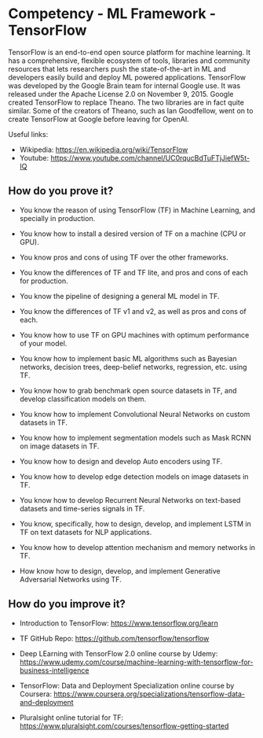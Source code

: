 # Competency - ML Framework - TensorFlow

TensorFlow is an end-to-end open source platform for machine learning. It has a comprehensive, flexible ecosystem of tools, libraries and community resources that lets researchers push the state-of-the-art in ML and developers easily build and deploy ML powered applications. TensorFlow was developed by the Google Brain team for internal Google use. It was released under the Apache License 2.0 on November 9, 2015. Google created TensorFlow to replace Theano. The two libraries are in fact quite similar. Some of the creators of Theano, such as Ian Goodfellow, went on to create TensorFlow at Google before leaving for OpenAI.

Useful links:
- Wikipedia: https://en.wikipedia.org/wiki/TensorFlow
- Youtube: https://www.youtube.com/channel/UC0rqucBdTuFTjJiefW5t-IQ

## How do you prove it?

- You know the reason of using TensorFlow (TF) in Machine Learning, and specially in production.

- You know how to install a desired version of TF on a machine (CPU or GPU).

- You know pros and cons of using TF over the other frameworks.

- You know the differences of TF and TF lite, and pros and cons of each for production.

- You know the pipeline of designing a general ML model in TF.

- You know the differences of TF v1 and v2, as well as pros and cons of each.

- You know how to use TF on GPU machines with optimum performance of your model.

- You know how to implement basic ML algorithms such as Bayesian networks, decision trees, deep-belief networks, regression, etc. using TF.

- You know how to grab benchmark open source datasets in TF, and develop classification models on them.

- You know how to implement Convolutional Neural Networks on custom datasets in TF.

- You know how to implement segmentation models such as Mask RCNN on image datasets in TF.

- You know how to design and develop Auto encoders using TF.

- You know how to develop edge detection models on image datasets in TF.

- You know how to develop Recurrent Neural Networks on text-based datasets and time-series signals in TF.

- You know, specifically, how to design, develop, and implement LSTM in TF on text datasets for NLP applications.

- You know how to develop attention mechanism and memory networks in TF.

- How know how to design, develop, and implement Generative Adversarial Networks using TF.

## How do you improve it?

- Introduction to TensorFlow: https://www.tensorflow.org/learn

- TF GitHub Repo: https://github.com/tensorflow/tensorflow

- Deep LEarning with TensorFlow 2.0 online course by Udemy: https://www.udemy.com/course/machine-learning-with-tensorflow-for-business-intelligence

- TensorFlow: Data and Deployment Specialization online course by Coursera: https://www.coursera.org/specializations/tensorflow-data-and-deployment

- Pluralsight online tutorial for TF: https://www.pluralsight.com/courses/tensorflow-getting-started
